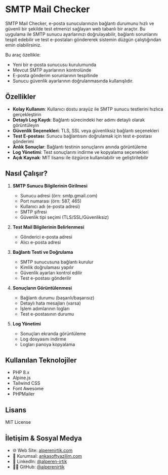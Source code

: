 # SMTP Mail Checker

SMTP Mail Checker, e-posta sunucularınızın bağlantı durumunu hızlı ve güvenli bir şekilde test etmenizi sağlayan web tabanlı bir araçtır. Bu uygulama ile SMTP sunucu ayarlarınızı doğrulayabilir, bağlantı sorunlarını tespit edebilir ve test e-postaları göndererek sistemin düzgün çalıştığından emin olabilirsiniz.

Bu araç özellikle:
- Yeni bir e-posta sunucusu kurulumunda
- Mevcut SMTP ayarlarının kontrolünde
- E-posta gönderim sorunlarının tespitinde
- Sunucu güvenlik ayarlarının doğrulanmasında
kullanışlıdır.

## Özellikler

- **Kolay Kullanım**: Kullanıcı dostu arayüz ile SMTP sunucu testlerini hızlıca gerçekleştirin
- **Detaylı Log Kaydı**: Bağlantı sürecindeki her adımı detaylı olarak görüntüleyin
- **Güvenlik Seçenekleri**: TLS, SSL veya güvenliksiz bağlantı seçenekleri
- **Test E-postası**: Sunucu bağlantısını doğrulamak için test e-postası gönderimi
- **Anlık Sonuçlar**: Bağlantı testinin sonuçlarını anında görüntüleme
- **Log Yönetimi**: Test sonuçlarını indirme ve kopyalama seçenekleri
- **Açık Kaynak**: MIT lisansı ile özgürce kullanılabilir ve geliştirilebilir

## Nasıl Çalışır?

1. **SMTP Sunucu Bilgilerinin Girilmesi**
   - Sunucu adresi (örn: smtp.gmail.com)
   - Port numarası (örn: 587, 465)
   - Kullanıcı adı (e-posta adresi)
   - SMTP şifresi
   - Güvenlik tipi seçimi (TLS/SSL/Güvenliksiz)

2. **Test Mail Bilgilerinin Belirlenmesi**
   - Gönderici e-posta adresi
   - Alıcı e-posta adresi

3. **Bağlantı Testi ve Doğrulama**
   - SMTP sunucusuna bağlantı kurulur
   - Kimlik doğrulaması yapılır
   - Güvenlik ayarları kontrol edilir
   - Test e-postası gönderilir

4. **Sonuçların Görüntülenmesi**
   - Bağlantı durumu (başarılı/başarısız)
   - Detaylı hata mesajları (varsa)
   - İşlem adımlarının logları
   - Test e-postasının durumu

5. **Log Yönetimi**
   - Sonuçları ekranda görüntüleme
   - Log dosyasını indirme
   - Logları panoya kopyalama

## Kullanılan Teknolojiler

- PHP 8.x
- Alpine.js
- Tailwind CSS
- Font Awesome
- PHPMailer

## Lisans

MIT License

## İletişim & Sosyal Medya

- 🌐 Web Site: [alperenirtik.com](https://www.alperenirtik.com)
- 🏢 Kurumsal: [ankasoftyazilim.com](https://www.ankasoftyazilim.com)
- 💼 LinkedIn: [@alperen-irtik](https://www.linkedin.com/in/alperen-irtik-823564233/)
- 👨‍💻 GitHub: [@alperenirtik](https://github.com/alperenirtik) 